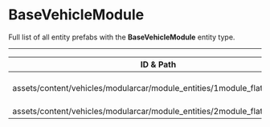 # BaseVehicleModule
Full list of all <Badge type="warning" text="2"/> entity prefabs with the **BaseVehicleModule** entity type.

---
| ID & Path |
| --- |
| <a href="#489918843"><Badge id="489918843" type="tip" text="#"/></a> <Badge type="tip" text="489918843"/> <Badge type="info" text="RealmedRemove"/> <Badge type="info" text="Gibbable"/> <Badge type="info" text="DamageRenderer"/> <br> assets/content/vehicles/modularcar/module_entities/1module_flatbed.prefab |
| <a href="#2028363846"><Badge id="2028363846" type="tip" text="#"/></a> <Badge type="tip" text="2028363846"/> <Badge type="info" text="RealmedRemove"/> <Badge type="info" text="Gibbable"/> <Badge type="info" text="DamageRenderer"/> <br> assets/content/vehicles/modularcar/module_entities/2module_flatbed.prefab |
